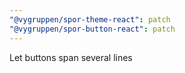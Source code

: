 ```yaml
---
"@vygruppen/spor-theme-react": patch
"@vygruppen/spor-button-react": patch
---
```


Let buttons span several lines
